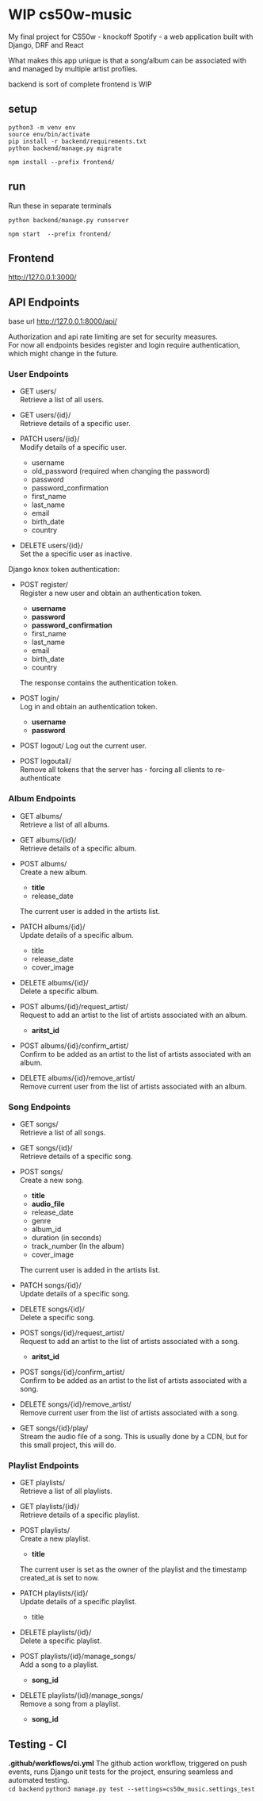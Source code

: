 # WIP cs50w-music

My final project for CS50w - knockoff Spotify - a web application built with Django, DRF and React

What makes this app unique is that a song/album can be associated with and managed by multiple artist profiles.

backend is sort of complete
frontend is WIP

## setup  
`python3 -m venv env`  
`source env/bin/activate`  
`pip install -r backend/requirements.txt`  
`python backend/manage.py migrate`  

`npm install --prefix frontend/`

## run
Run these in separate terminals  

`python backend/manage.py runserver`  

`npm start  --prefix frontend/`

## Frontend  
http://127.0.0.1:3000/  

## API Endpoints  
base url http://127.0.0.1:8000/api/  

Authorization and api rate limiting are set for security measures.  
For now all endpoints besides register and login require authentication, which might change in the future.

### User Endpoints  
* GET users/  
Retrieve a list of all users.  

* GET users/{id}/  
Retrieve details of a specific user.  

* PATCH users/{id}/  
Modify details of a specific user. 
    * username  
    * old_password (required when changing the password)
    * password  
    * password_confirmation
    * first_name  
    * last_name  
    * email  
    * birth_date  
    * country

* DELETE users/{id}/  
Set the a specific user as inactive.

Django knox token authentication:

* POST register/  
Register a new user and obtain an authentication token.
    * **username**  
    * **password**  
    * **password_confirmation**
    * first_name  
    * last_name  
    * email  
    * birth_date  
    * country

    The response contains the authentication token.

* POST login/  
Log in and obtain an authentication token.  
    * **username**  
    * **password**  

* POST logout/
Log out the current user.

* POST logoutall/  
Remove all tokens that the server has - forcing all clients to re-authenticate

### Album Endpoints
* GET albums/  
Retrieve a list of all albums.

* GET albums/{id}/  
Retrieve details of a specific album.

* POST albums/  
Create a new album.
    * **title**   
    * release_date  
    
    The current user is added in the artists list.

* PATCH albums/{id}/  
Update details of a specific album.
    * title
    * release_date
    * cover_image

* DELETE albums/{id}/  
Delete a specific album.

* POST albums/{id}/request_artist/  
Request to add an artist to the list of artists associated with an album.
    * **aritst_id**

* POST albums/{id}/confirm_artist/  
Confirm to be added as an artist to the list of artists associated with an album.

* DELETE albums/{id}/remove_artist/  
Remove current user from the list of artists associated with an album.

### Song Endpoints
* GET songs/  
Retrieve a list of all songs.

* GET songs/{id}/  
Retrieve details of a specific song.

* POST songs/  
Create a new song.
    * **title**  
    * **audio_file**  
    * release_date  
    * genre
    * album_id
    * duration (in seconds)
    * track_number (In the album)
    * cover_image
    
    The current user is added in the artists list.


* PATCH songs/{id}/  
Update details of a specific song.

* DELETE songs/{id}/  
Delete a specific song.

* POST songs/{id}/request_artist/  
Request to add an artist to the list of artists associated with a song.
    * **aritst_id**

* POST songs/{id}/confirm_artist/  
Confirm to be added as an artist to the list of artists associated with a song.

* DELETE songs/{id}/remove_artist/  
Remove current user from the list of artists associated with a song.

* GET songs/{id}/play/  
Stream the audio file of a song. This is usually done by a CDN, but for this small project, this will do.

### Playlist Endpoints
* GET playlists/  
Retrieve a list of all playlists.

* GET playlists/{id}/  
Retrieve details of a specific playlist.

* POST playlists/  
Create a new playlist.
    * **title**

    The current user is set as the owner of the playlist and the timestamp created_at is set to now.

* PATCH playlists/{id}/  
Update details of a specific playlist.
    * title

* DELETE playlists/{id}/  
Delete a specific playlist.

* POST playlists/{id}/manage_songs/  
Add a song to a playlist.
    * **song_id**

* DELETE playlists/{id}/manage_songs/  
Remove a song from a playlist.
    * **song_id**

## Testing - CI
**.github/workflows/ci.yml** The github action workflow, triggered on push events, runs Django unit tests for the project, ensuring seamless and automated testing.  
`cd backend`
`python3 manage.py test --settings=cs50w_music.settings_test`
